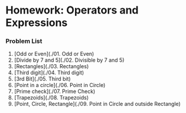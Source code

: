 Homework: Operators and Expressions
===================================

### Problem List

1. [Odd or Even](./01. Odd or Even)
1. [Divide by 7 and 5](./02. Divisible by 7 and 5)
1. [Rectangles](./03. Rectangles)
1. [Third digit](./04. Third digit)
1. [3rd Bit](./05. Third bit)
1. [Point in a circle](./06. Point in Circle)
1. [Prime check](./07. Prime Check)
1. [Trapezoids](./08. Trapezoids)
1. [Point, Circle, Rectangle](./09. Point in Circle and outside Rectangle)
